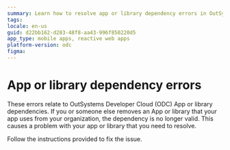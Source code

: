```yaml
---
summary: Learn how to resolve app or library dependency errors in OutSystems Developer Cloud (ODC) when a dependency is removed from your organization.
tags: 
locale: en-us
guid: d22bb162-d283-48f8-aa43-996f850220d5
app_type: mobile apps, reactive web apps
platform-version: odc
figma:
---
```


# App or library dependency errors

These errors relate to OutSystems Developer Cloud (ODC) App or library dependencies. If you or someone else removes an App or library that your app uses from your organization, the dependency is no longer valid. This causes a problem with your app or library that you need to resolve.

Follow the instructions provided to fix the issue.
